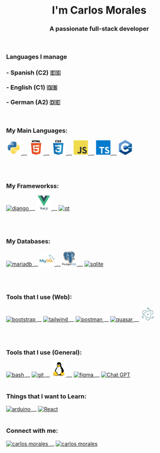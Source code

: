 <h1 align="center">I'm Carlos Morales</h1>
<h3 align="center">A passionate full-stack developer</h3>
<br>
<h3>Languages I manage</h3>
<h3>- Spanish (C2) 🇪🇸
<br><br>- English (C1) 🇬🇧
<br><br>- German (A2) 🇩🇪</h3>
<br>

<h3 align="lehttps://bashlogo.com/img/symbol/png/monochrome_light.pngft">My Main Languages:</h3>

<a href="https://www.python.org" target="_blank" rel="noreferrer">
<img src="https://raw.githubusercontent.com/devicons/devicon/master/icons/python/python-original.svg" alt="python" width="40" height="40"/>
</a>
__
<a href="https://www.w3.org/html/" target="_blank" rel="noreferrer"> 
<img src="https://raw.githubusercontent.com/devicons/devicon/master/icons/html5/html5-original-wordmark.svg" alt="html5" width="40" height="40"/> 
</a> 
__
<a href="https://www.w3schools.com/css/" target="_blank" rel="noreferrer"> 
<img src="https://raw.githubusercontent.com/devicons/devicon/master/icons/css3/css3-original-wordmark.svg" alt="css3" width="40" height="40"/>
</a>
__
<a href="https://developer.mozilla.org/en-US/docs/Web/JavaScript" target="_blank" rel="noreferrer"> 
<img src="https://raw.githubusercontent.com/devicons/devicon/master/icons/javascript/javascript-original.svg" alt="javascript" width="40" height="40"/> 
</a> 
__
<a href="https://www.typescriptlang.org/" target="_blank" rel="noreferrer">
<img src="https://raw.githubusercontent.com/devicons/devicon/master/icons/typescript/typescript-original.svg" alt="typescript" width="40" height="40"/>
</a>
__
<a href="https://www.w3schools.com/cpp/" target="_blank" rel="noreferrer">
<img src="https://raw.githubusercontent.com/devicons/devicon/master/icons/cplusplus/cplusplus-original.svg" alt="cplusplus" width="40" height="40"/>
</a>

<br><br>

<h3 align="left">My Frameworkss:</h3>

<a href="https://www.djangoproject.com/" target="_blank" rel="noreferrer">
<img src="https://cdn.worldvectorlogo.com/logos/django.svg" alt="django" width="40" height="40"/> 
</a>
__
<a href="https://vuejs.org/" target="_blank" rel="noreferrer">
<img src="https://raw.githubusercontent.com/devicons/devicon/master/icons/vuejs/vuejs-original-wordmark.svg" alt="vuejs" width="40" height="40"/>
</a>
__
<a href="https://www.qt.io/" target="_blank" rel="noreferrer">
<img src="https://upload.wikimedia.org/wikipedia/commons/0/0b/Qt_logo_2016.svg" alt="qt" width="40" height="40"/>
</a>

<br><br>

<h3 align="left">My Databases:</h3>

<a href="https://mariadb.org/" target="_blank" rel="noreferrer">
<img src="https://www.svgrepo.com/show/354037/mariadb-icon.svg" alt="mariadb" width="40" height="40"/> 
</a>
__
<a href="https://www.mysql.com/" target="_blank" rel="noreferrer">
<img src="https://raw.githubusercontent.com/devicons/devicon/master/icons/mysql/mysql-original-wordmark.svg" alt="mysql" width="40" height="40"/>
</a>
__
<a href="https://www.postgresql.org" target="_blank" rel="noreferrer">
<img src="https://raw.githubusercontent.com/devicons/devicon/master/icons/postgresql/postgresql-original-wordmark.svg" alt="postgresql" width="40" height="40"/> 
</a> 
__
<a href="https://www.sqlite.org/" target="_blank" rel="noreferrer">
<img src="https://www.vectorlogo.zone/logos/sqlite/sqlite-icon.svg" alt="sqlite" width="40" height="40"/>
</a>

<br><br>

<h3 align="left">Tools that I use (Web):</h3>

<a href="https://getbootstrap.com" target="_blank" rel="noreferrer"> 
<img src="https://www.svgrepo.com/show/353498/bootstrap.svg" alt="bootstrap" width="40" height="40"/> 
</a>
__
<a href="https://tailwindcss.com/" target="_blank" rel="noreferrer">
<img src="https://www.vectorlogo.zone/logos/tailwindcss/tailwindcss-icon.svg" alt="tailwind" width="40" height="40"/>
</a>
__
<a href="https://postman.com" target="_blank" rel="noreferrer"> 
<img src="https://www.vectorlogo.zone/logos/getpostman/getpostman-icon.svg" alt="postman" width="40" height="40"/> 
</a>
__
<a href="https://quasar.dev/" target="_blank" rel="noreferrer">
<img src="https://cdn.quasar.dev/logo/svg/quasar-logo.svg" alt="quasar" width="40" height="40"/>
</a>
__
<a href="https://www.electronjs.org" target="_blank" rel="noreferrer"> 
<img src="https://raw.githubusercontent.com/devicons/devicon/master/icons/electron/electron-original.svg" alt="electron" width="40" height="40"/> 
</a> 

<br><br>

<h3 align="left">Tools that I use (General):</h3>

<a href="https://www.gnu.org/software/bash/" target="_blank" rel="noreferrer"> 
<img src="https://bashlogo.com/img/symbol/png/monochrome_light.png" alt="bash" width="40" height="40"/>
</a>
__
<a href="https://git-scm.com/" target="_blank" rel="noreferrer"> 
<img src="https://www.vectorlogo.zone/logos/git-scm/git-scm-icon.svg" alt="git" width="40" height="40"/> 
</a> 
__
<a href="https://www.linux.org/" target="_blank" rel="noreferrer"> 
<img src="https://raw.githubusercontent.com/devicons/devicon/master/icons/linux/linux-original.svg" alt="linux" width="40" height="40"/> 
</a> 
__
<a href="https://www.figma.com/" target="_blank" rel="noreferrer"> 
<img src="https://www.vectorlogo.zone/logos/figma/figma-icon.svg" alt="figma" width="40" height="40"/> 
</a> 
__
<a href="https://chatgpt.com/" target="_blank" rel="noreferrer"> 
<img src="https://upload.wikimedia.org/wikipedia/commons/thumb/0/04/ChatGPT_logo.svg/2048px-ChatGPT_logo.svg.png" alt="Chat GPT" width="40" height="40"/> 
</a> 
<br><br>

<h3 align="left">Things that I want to Learn:</h3>

<a href="https://www.arduino.cc/" target="_blank" rel="noreferrer"> 
<img src="https://cdn.worldvectorlogo.com/logos/arduino-1.svg" alt="arduino" width="40" height="40"/> 
</a>
__
<a href="https://www.google.com/url?sa=t&source=web&rct=j&opi=89978449&url=https://react.dev/&ved=2ahUKEwiLouL1obCLAxU5QzABHUczJwsQFnoECAoQAQ&usg=AOvVaw1tEjYYiD7LQlxO53dgjTHV" target="_blank" rel="noreferrer"> 
<img src="https://static-00.iconduck.com/assets.00/react-icon-2048x2048-o8k3ymqa.png" alt="React" width="40" height="40"/> 
</a>

<br>
<br>

<h3 align="left">Connect with me:</h3>

<a href="https://www.linkedin.com/in/carlos-morales-987974262/" target="blank">
<img src="https://raw.githubusercontent.com/rahuldkjain/github-profile-readme-generator/master/src/images/icons/Social/linked-in-alt.svg" alt="carlos morales" height="30" width="40" />
</a>
__
<a href="https://discord.gg/uvxkkM4E9n" target="blank">
<img src="https://cdn.iconscout.com/icon/free/png-256/free-discord-logo-icon-download-in-svg-png-gif-file-formats--logos-pack-icons-1581238.png?f=webp&w=256" alt="carlos morales" height="40" width="40" />
</a>




